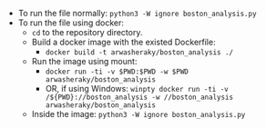 * To run the file normally: `python3 -W ignore boston_analysis.py`
* To run the file using docker:
    * `cd` to the repository directory.
    * Build a docker image with the existed Dockerfile:
        * `docker build -t arwasheraky/boston_analysis ./`
    * Run the image using mount:
        * `docker run -ti -v $PWD:$PWD -w $PWD arwasheraky/boston_analysis`
        * OR, if using Windows: `winpty docker run -ti -v /${PWD}://boston_analysis -w //boston_analysis arwasheraky/boston_analysis`
    * Inside the image: `python3 -W ignore boston_analysis.py`
